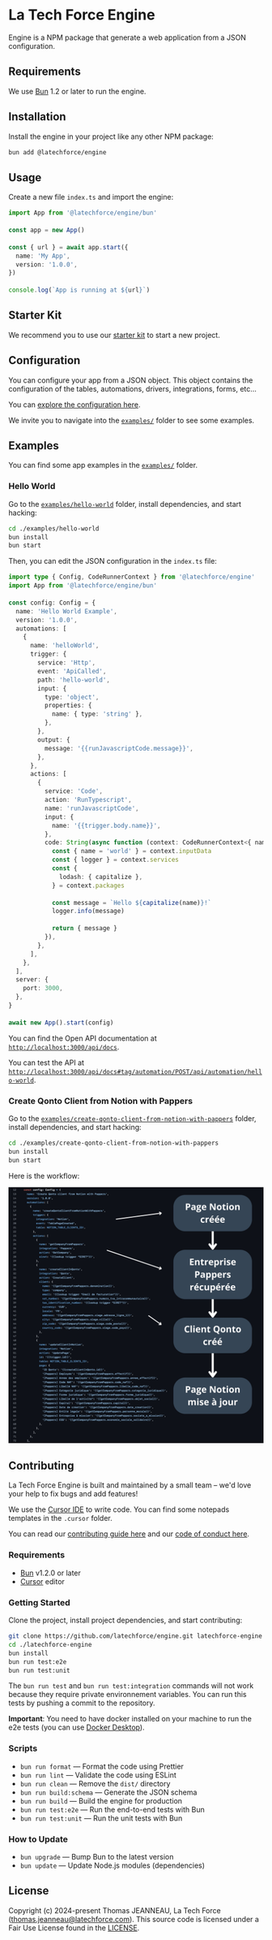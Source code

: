 # La Tech Force Engine

Engine is a NPM package that generate a web application from a JSON configuration.

## Requirements

We use [Bun](https://bun.sh/) 1.2 or later to run the engine.

## Installation

Install the engine in your project like any other NPM package:

```bash
bun add @latechforce/engine
```

## Usage

Create a new file `index.ts` and import the engine:

```ts
import App from '@latechforce/engine/bun'

const app = new App()

const { url } = await app.start({
  name: 'My App',
  version: '1.0.0',
})

console.log(`App is running at ${url}`)
```

## Starter Kit

We recommend you to use our [starter kit](https://github.com/latechforce/engine-starter-kit) to start a new project.

## Configuration

You can configure your app from a JSON object. This object contains the configuration of the tables, automations, drivers, integrations, forms, etc...

You can [explore the configuration here](https://json-schema.app/view/%23?url=https%3A%2F%2Fraw.githubusercontent.com%2Flatechforce%2Fengine%2Frefs%2Fheads%2Fmain%2Fschema%2Fapp.schema.json).

We invite you to navigate into the [`examples/`](https://github.com/latechforce/engine/tree/main/examples) folder to see some examples.

## Examples

You can find some app examples in the [`examples/`](https://github.com/latechforce/engine/tree/main/examples) folder.

### Hello World

Go to the [`examples/hello-world`](https://github.com/latechforce/engine/tree/main/examples/hello-world) folder, install dependencies, and start hacking:

```bash
cd ./examples/hello-world
bun install
bun start
```

Then, you can edit the JSON configuration in the `index.ts` file:

```ts
import type { Config, CodeRunnerContext } from '@latechforce/engine'
import App from '@latechforce/engine/bun'

const config: Config = {
  name: 'Hello World Example',
  version: '1.0.0',
  automations: [
    {
      name: 'helloWorld',
      trigger: {
        service: 'Http',
        event: 'ApiCalled',
        path: 'hello-world',
        input: {
          type: 'object',
          properties: {
            name: { type: 'string' },
          },
        },
        output: {
          message: '{{runJavascriptCode.message}}',
        },
      },
      actions: [
        {
          service: 'Code',
          action: 'RunTypescript',
          name: 'runJavascriptCode',
          input: {
            name: '{{trigger.body.name}}',
          },
          code: String(async function (context: CodeRunnerContext<{ name?: string }>) {
            const { name = 'world' } = context.inputData
            const { logger } = context.services
            const {
              lodash: { capitalize },
            } = context.packages

            const message = `Hello ${capitalize(name)}!`
            logger.info(message)

            return { message }
          }),
        },
      ],
    },
  ],
  server: {
    port: 3000,
  },
}

await new App().start(config)
```

You can find the Open API documentation at [`http://localhost:3000/api/docs`](http://localhost:3000/api/docs).

You can test the API at [`http://localhost:3000/api/docs#tag/automation/POST/api/automation/hello-world`](http://localhost:3000/api/docs#tag/automation/POST/api/automation/hello-world).

### Create Qonto Client from Notion with Pappers

Go to the [`examples/create-qonto-client-from-notion-with-pappers`](https://github.com/latechforce/engine/tree/main/examples/create-qonto-client-from-notion-with-pappers) folder, install dependencies, and start hacking:

```bash
cd ./examples/create-qonto-client-from-notion-with-pappers
bun install
bun start
```

Here is the workflow:

![Create Qonto Client from Notion with Pappers](./assets/create-qonto-client-from-notion-with-pappers.jpg)

## Contributing

La Tech Force Engine is built and maintained by a small team – we'd love your help to fix bugs and add features!

We use the [Cursor IDE](https://www.cursor.com/) to write code. You can find some notepads templates in the `.cursor` folder.

You can read our [contributing guide here](https://github.com/latechforce/engine/blob/main/CONTRIBUTING.md) and our [code of conduct here](https://github.com/latechforce/engine/blob/main/CODE_OF_CONDUCT.md).

### Requirements

- [Bun](https://bun.sh/) v1.2.0 or later
- [Cursor](https://www.cursor.com/) editor

### Getting Started

Clone the project, install project dependencies, and start contributing:

```bash
git clone https://github.com/latechforce/engine.git latechforce-engine
cd ./latechforce-engine
bun install
bun run test:e2e
bun run test:unit
```

The `bun run test` and `bun run test:integration` commands will not work because they require private environnement variables.
You can run this tests by pushing a commit to the repository.

**Important**: You need to have docker installed on your machine to run the e2e tests (you can use [Docker Desktop](https://docs.docker.com/desktop/)).

### Scripts

- `bun run format` — Format the code using Prettier
- `bun run lint` — Validate the code using ESLint
- `bun run clean` — Remove the `dist/` directory
- `bun run build:schema` — Generate the JSON schema
- `bun run build` — Build the engine for production
- `bun run test:e2e` — Run the end-to-end tests with Bun
- `bun run test:unit` — Run the unit tests with Bun

### How to Update

- `bun upgrade` — Bump Bun to the latest version
- `bun update` — Update Node.js modules (dependencies)

## License

Copyright (c) 2024-present Thomas JEANNEAU, La Tech Force (thomas.jeanneau@latechforce.com). This source code is licensed under a Fair Use License found in the [LICENSE](https://github.com/latechforce/engine/blob/main/LICENSE).
